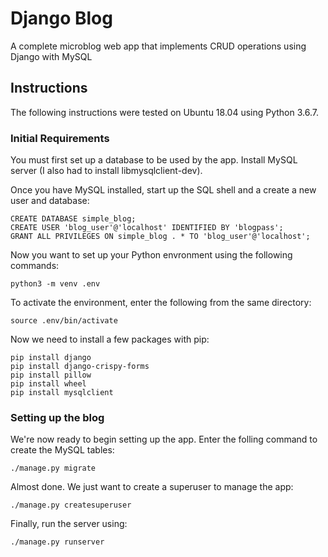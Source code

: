 # Django Blog

A complete microblog web app that implements CRUD operations using Django with MySQL

## Instructions

The following instructions were tested on Ubuntu 18.04 using Python 3.6.7. 

### Initial Requirements

You must first set up a database to be used by the app. Install MySQL server (I also had to install libmysqlclient-dev).

Once you have MySQL installed, start up the SQL shell and a create a new user and database:

    CREATE DATABASE simple_blog;
    CREATE USER 'blog_user'@'localhost' IDENTIFIED BY 'blogpass';
    GRANT ALL PRIVILEGES ON simple_blog . * TO 'blog_user'@'localhost';

Now you want to set up your Python envronment using the following commands:
    
    python3 -m venv .env

To activate the environment, enter the following from the same directory:
    
    source .env/bin/activate

Now we need to install a few packages with pip:
    
    pip install django
    pip install django-crispy-forms
    pip install pillow
    pip install wheel
    pip install mysqlclient

### Setting up the blog

We're now ready to begin setting up the app. Enter the folling command to create the MySQL tables:
  
    ./manage.py migrate

Almost done. We just want to create a superuser to manage the app:
    
    ./manage.py createsuperuser

Finally, run the server using:

    ./manage.py runserver
